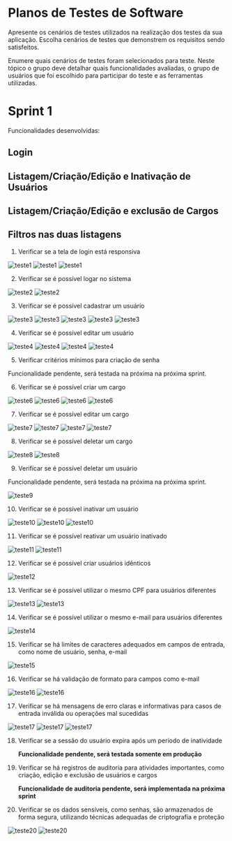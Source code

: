 # Planos de Testes de Software

Apresente os cenários de testes utilizados na realização dos testes da sua aplicação. Escolha cenários de testes que demonstrem os requisitos sendo satisfeitos.

Enumere quais cenários de testes foram selecionados para teste. Neste tópico o grupo deve detalhar quais funcionalidades avaliadas, o grupo de usuários que foi escolhido para participar do teste e as ferramentas utilizadas.

# Sprint 1

Funcionalidades desenvolvidas:
## Login
## Listagem/Criação/Edição e Inativação de Usuários
## Listagem/Criação/Edição e exclusão de Cargos
## Filtros nas duas listagens

1. Verificar se a tela de login está responsiva

![teste1](img/Testes%20-%20Sprint%201/1.%20Tela%20de%20login%20responsiva%20-%20login%20no%20sistema/1.%20Laptop%20dimension.png)
![teste1](img/Testes%20-%20Sprint%201/1.%20Tela%20de%20login%20responsiva%20-%20login%20no%20sistema/1.%20Tablet%20Dimension.png)
![teste1](img/Testes%20-%20Sprint%201/1.%20Tela%20de%20login%20responsiva%20-%20login%20no%20sistema/1.2%20Tablet%20Login.png)


2. Verificar se é possível logar no sistema

![teste2](img/Testes%20-%20Sprint%201/2.%20Tela%20Login/1.%20Tela%20Login.png)
![teste2](img/Testes%20-%20Sprint%201/2.%20Tela%20Login/2.%20Tela%20Login%20-%20confirmacao.png)

3. Verificar se é possível cadastrar um usuário

![teste3](img/Testes%20-%20Sprint%201/3.%20Cadastrar%20Usu%C3%A1rio/1.%20Cadastrar%20Usu%C3%A1rio.png)
![teste3](img/Testes%20-%20Sprint%201/3.%20Cadastrar%20Usu%C3%A1rio/2.%20Cadastrar%20Usu%C3%A1rio%20-%20Tela%20inicial.png)
![teste3](img/Testes%20-%20Sprint%201/3.%20Cadastrar%20Usu%C3%A1rio/4.%20Cadastrar%20Usu%C3%A1rio%20-%20Validar%20CPF.png)
![teste3](img/Testes%20-%20Sprint%201/3.%20Cadastrar%20Usu%C3%A1rio/3.%20Cadastrar%20Usu%C3%A1rio%20-%20Tela%20cadastro.png)
![teste3](img/Testes%20-%20Sprint%201/3.%20Cadastrar%20Usu%C3%A1rio/5.%20Cadastrar%20Usu%C3%A1rio%20-%20Cadastro%20realizado.png)

4. Verificar se é possível editar um usuário

![teste4](img/Testes%20-%20Sprint%201/4.%20Editar%20Usu%C3%A1rio/1.%20Editar%20Usu%C3%A1rio.png)
![teste4](img/Testes%20-%20Sprint%201/4.%20Editar%20Usu%C3%A1rio/2.%20Editar%20Usu%C3%A1rio%20-%20E-mail%20antigo.png)
![teste4](img/Testes%20-%20Sprint%201/4.%20Editar%20Usu%C3%A1rio/3.%20Editar%20Usu%C3%A1rio%20-%20E-mail%20novo.png)
![teste4](img/Testes%20-%20Sprint%201/4.%20Editar%20Usu%C3%A1rio/4.%20Editar%20Usu%C3%A1rio%20-%20Confirmar%20edicao%20do%20e-mail.png)

5. Verificar critérios mínimos para criação de senha

Funcionalidade pendente, será testada na próxima na próxima sprint.

6. Verificar se é possível criar um cargo

![teste6](img/Testes%20-%20Sprint%201/6.%20Criar%20um%20cargo/1.%20Criar%20Cargo%20-%20Tela%20inicial.png)
![teste6](img/Testes%20-%20Sprint%201/6.%20Criar%20um%20cargo/2.%20Criar%20Cargo%20-%20Tela%20inicial%20-%20adicionar%20cargo.png)
![teste6](img/Testes%20-%20Sprint%201/6.%20Criar%20um%20cargo/3.%20Criar%20Cargo%20-%20Tela%20inicial%20-%20informacoes%20cargo.png)
![teste6](img/Testes%20-%20Sprint%201/6.%20Criar%20um%20cargo/4.%20Criar%20Cargo%20-%20confirmacao.png)

7. Verificar se é possível editar um cargo

![teste7](img/Testes%20-%20Sprint%201/7.%20Editar%20um%20cargo/1.%20Editar%20cargo%20-%20Tela%20inicial.png)
![teste7](img/Testes%20-%20Sprint%201/7.%20Editar%20um%20cargo/2.%20Editar%20Cargo%20-%20Antigas%20configuracoes.png)
![teste7](img/Testes%20-%20Sprint%201/7.%20Editar%20um%20cargo/3.%20Editar%20Cargo%20-%20Novas%20configuracoes.png)
![teste7](img/Testes%20-%20Sprint%201/7.%20Editar%20um%20cargo/4.%20Editar%20Cargo%20-%20Confirmacao.png)

8. Verificar se é possível deletar um cargo

![teste8](img/Testes%20-%20Sprint%201/8.%20Deletar%20um%20cargo/1.%20Deletar%20Cargo%20-%20Tela%20inicial.png)
![teste8](img/Testes%20-%20Sprint%201/8.%20Deletar%20um%20cargo/2.%20Deletar%20Cargo%20-%20Confimacao.png)


9. Verificar se é possível deletar um usuário

Funcionalidade pendente, será testada na próxima na próxima sprint.

![teste9](img/Testes%20-%20Sprint%201/9.%20Deletar%20um%20Usu%C3%A1rio/9.%20Deletar%20um%20Usu%C3%A1rio%20-%20Confirmacao%20da%20NAO%20delecao.png)

10. Verificar se é possível inativar um usuário

![teste10](img/Testes%20-%20Sprint%201/10.%20Inativar%20um%20Usu%C3%A1rio/1.%20Inativar%20um%20Usuario%20-%20Tela%20inicial.png)
![teste10](img/Testes%20-%20Sprint%201/10.%20Inativar%20um%20Usu%C3%A1rio/2.%20Inativar%20um%20Usuario%20-%20confirmacao%201.png)
![teste10](img/Testes%20-%20Sprint%201/10.%20Inativar%20um%20Usu%C3%A1rio/3.%20Inativar%20um%20Usuario%20-%20confirmacao%202.png)

11. Verificar se é possível reativar um usuário inativado

![teste11](img/Testes%20-%20Sprint%201/11.%20Validar%20usu%C3%A1rio%20inativo/teste11-usuarioAtivo.png)
![teste11](img/Testes%20-%20Sprint%201/11.%20Validar%20usu%C3%A1rio%20inativo/teste11-usuarioInativo.png)

    
12. Verificar se é possível criar usuários idênticos
     
![teste12](img/Testes%20-%20Sprint%201/12.%20Validar%20criacao%20usu%C3%A1rios%20identicos/teste12.png)


13. Verificar se é possível utilizar o mesmo CPF para usuários diferentes

![teste13](img/Testes%20-%20Sprint%201/13.%20%20Valirdar%20mesmo%20CPF%20para%20usu%C3%A1rios%20diferentes/teste13-cpfrepetido.png)
![teste13](img/Testes%20-%20Sprint%201/13.%20%20Valirdar%20mesmo%20CPF%20para%20usu%C3%A1rios%20diferentes/teste13.1-cpfrepetido.png)
    
14. Verificar se é possível utilizar o mesmo e-mail para usuários diferentes

![teste14](img/Testes%20-%20Sprint%201/14.%20Validar%20mesmo%20e-mail%20para%20usuarios%20diferentes/teste14-emailrepetido.png)
    
15. Verificar se há limites de caracteres adequados em campos de entrada, como nome de usuário, senha, e-mail

![teste15](img/Testes%20-%20Sprint%201/15.%20Limite%20de%20caracteres/teste15-quantcaracteres.png)

16. Verificar se há validação de formato para campos como e-mail 

![teste16](img/Testes%20-%20Sprint%201/16.%20Validar%20formato%20do%20e-mail/teste16-validacaoemail.png)
![teste16](img/Testes%20-%20Sprint%201/16.%20Validar%20formato%20do%20e-mail/teste16.1-erroValidacaoemail.png)
      
17. Verificar se há mensagens de erro claras e informativas para casos de entrada inválida ou operações mal sucedidas

![teste17](img/Testes%20-%20Sprint%201/17.%20Validar%20entrada%20inv%C3%A1lida/teste17-camposObrigatorios.png)
![teste17](img/Testes%20-%20Sprint%201/17.%20Validar%20entrada%20inv%C3%A1lida/teste17-mensagemDeletar.png)
![teste17](img/Testes%20-%20Sprint%201/17.%20Validar%20entrada%20inv%C3%A1lida/teste17-mensagemSucesso.png)

18. Verificar se a sessão do usuário expira após um período de inatividade
    
    **Funcionalidade pendente, será testada somente em produção**

19. Verificar se há registros de auditoria para atividades importantes, como criação, edição e exclusão de usuários e cargos
    
    **Funcionalidade de auditoria pendente, será implementada na próxima sprint**
    
20. Verificar se os dados sensíveis, como senhas, são armazenados de forma segura, utilizando técnicas adequadas de criptografia e proteção
    
![teste20](img/Testes%20-%20Sprint%201/20.%20Validar%20criptografia/Teste20.jpeg)
![teste20](img/Testes%20-%20Sprint%201/20.%20Validar%20criptografia/Teste%2020.jpeg)

